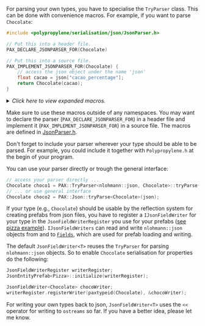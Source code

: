 For parsing your own types, you have to specialise the `TryParser` class.
This can be done with convenience macros.
For example, if you want to parse `Chocolate`:

```C++
#include <polypropylene/serialisation/json/JsonParser.h>

// Put this into a header file.
PAX_DECLARE_JSONPARSER_FOR(Chocolate)

// Put this into a source file.
PAX_IMPLEMENT_JSONPARSER_FOR(Chocolate) {
    // access the json object under the name 'json'
    float cacao = json["cacao_percentage"];
    return Chocolate(cacao);
}
```
<details><summary>
<em>Click here to view expanded macros.</em></summary>
<p>

```C++
#include <polypropylene/serialisation/json/JsonParser.h>

// Expansion of PAX_DECLARE_JSONPARSER_FOR(Chocolate)
namespace PAX {
    template<>
    class TryParser<nlohmann::json, Chocolate> {
    public:
        PAX_NODISCARD static Chocolate tryParse(const nlohmann::json &);
    };
}

// Expansion of PAX_IMPLEMENT_JSONPARSER_FOR(Chocolate)
Chocolate PAX::TryParser<nlohmann::json, Chocolate>::tryParse(const nlohmann::json & json) {
    float cacao = j["cacaopercentage"];
    return Chocolate(cacao);
}
```
</p>
</details>

Make sure to use these macros outside of any namespaces.
You may want to declare the parser (`PAX_DECLARE_JSONPARSER_FOR`) in a header file and implement it (`PAX_IMPLEMENT_JSONPARSER_FOR`) in a source file.
The macros are defined in [JsonParser.h](https://github.com/pmbittner/Polypropylene/blob/master/include/polypropylene/serialisation/json/JsonParser.h).

Don't forget to include your parser wherever your type should be able to be parsed.
For example, you could include it together with `Polypropylene.h` at the begin of your program.

You can use your parser directly or trough the general interface:

```C++
// access your parser directly ...
Chocolate choco1 = PAX::TryParser<nlohmann::json, Chocolate>::tryParse(json);
// ... or use general interface
Chocolate choco2 = PAX::Json::tryParse<Chocolate>(json);
```

If your type (e.g., `Chocolate`) should be usable by the reflection system for creating prefabs from json files, you have to register a `IJsonFieldWriter` for your type in the `JsonFieldWriterRegister` you use for your prefabs ([see pizza example](https://github.com/PaulAtTUBS/Polypropylene/blob/master/examples/pizza/main.cpp)).
`IJsonFieldWriters` can read and write `nlohmann::json` objects from and to [`Fields`](https://github.com/PaulAtTUBS/Polypropylene/blob/master/include/polypropylene/reflection/Field.h), which are used for prefab loading and writing.

The default `JsonFieldWriter<T>` reuses the `TryParser` for parsing `nlohmann::json` objects.
So to enable `Chocolate` serialisation for properties do the following:

```C++
JsonFieldWriterRegister writerRegister;
JsonEntityPrefab<Pizza>::initialize(writerRegister);

JsonFieldWriter<Chocolate> chocoWriter;
writerRegister.registerWriter(paxtypeid(Chocolate), &chocoWriter);
```

For writing your own types back to json, `JsonFieldWriter<T>` uses the `<<` operator for writing to `ostreams` so far. If you have a better idea, please let me know.